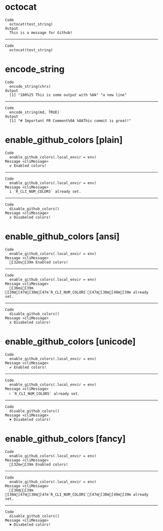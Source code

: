 # octocat

    Code
      octocat(test_string)
    Output
      This is a message for Github!

---

    Code
      octocat(test_string)

# encode_string

    Code
      encode_string(chrs)
    Output
      [1] "100%25 This is some output with %0A" "a new line"                         

---

    Code
      encode_string(md, TRUE)
    Output
      [1] "# Important PR Comment%0A %0AThis commit is great!"

# enable_github_colors [plain]

    Code
      enable_github_colors(.local_envir = env)
    Message <cliMessage>
      v Enabled colors!

---

    Code
      enable_github_colors(.local_envir = env)
    Message <cliMessage>
      i `R_CLI_NUM_COLORS` already set.

---

    Code
      disable_github_colors()
    Message <cliMessage>
      x Disabeled colors!

# enable_github_colors [ansi]

    Code
      enable_github_colors(.local_envir = env)
    Message <cliMessage>
      [32mv[39m Enabled colors!

---

    Code
      enable_github_colors(.local_envir = env)
    Message <cliMessage>
      [36mi[39m [30m[47m[30m[47m`R_CLI_NUM_COLORS`[47m[30m[49m[39m already set.

---

    Code
      disable_github_colors()
    Message <cliMessage>
      x Disabeled colors!

# enable_github_colors [unicode]

    Code
      enable_github_colors(.local_envir = env)
    Message <cliMessage>
      ✔ Enabled colors!

---

    Code
      enable_github_colors(.local_envir = env)
    Message <cliMessage>
      ℹ `R_CLI_NUM_COLORS` already set.

---

    Code
      disable_github_colors()
    Message <cliMessage>
      ✖ Disabeled colors!

# enable_github_colors [fancy]

    Code
      enable_github_colors(.local_envir = env)
    Message <cliMessage>
      [32m✔[39m Enabled colors!

---

    Code
      enable_github_colors(.local_envir = env)
    Message <cliMessage>
      [36mℹ[39m [30m[47m[30m[47m`R_CLI_NUM_COLORS`[47m[30m[49m[39m already set.

---

    Code
      disable_github_colors()
    Message <cliMessage>
      ✖ Disabeled colors!

